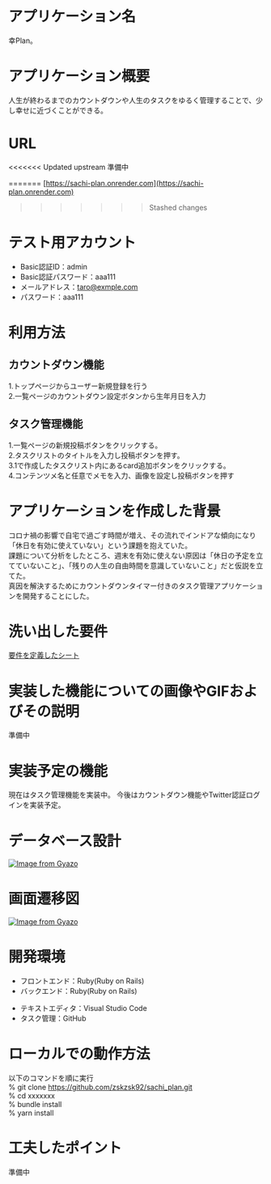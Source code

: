 <!-- # README
## usersテーブル

| Column             | Type   | Options    |
| ------------------ | ------ | ---------- |
| nickname           | string | null: false|
| email              | string | null: false|
| encrypted_password | string | null: false|
### Association
- has_many :task_lists

## task_listsテーブル

| Column     | Type         | Options                       |
| ---------- | ------------ | ----------------------------- |
| title      | string       | null: false                   |
| user       | references   | null: false,foreign_key: true |

### Association
-belongs_to :user
-has_many :cards

## cardsテーブル

| Column    | Type       | Options                       |
| --------- | ---------- | ----------------------------- |
| content   | string     | null: false                   |
| memo      | text       |                               |
| task_list | references | null: false,foreign_key: true |

### Association
- belongs_to :task_list -->

# アプリケーション名
幸Plan。
  
# アプリケーション概要
人生が終わるまでのカウントダウンや人生のタスクをゆるく管理することで、少し幸せに近づくことができる。
  
# URL
<<<<<<< Updated upstream
準備中
<!-- [https://sachi-plan.onrender.com](https://sachi-plan.onrender.com) -->
=======
[https://sachi-plan.onrender.com](https://sachi-plan.onrender.com)
>>>>>>> Stashed changes
  
# テスト用アカウント
- Basic認証ID：admin 
- Basic認証パスワード：aaa111
- メールアドレス：taro@exmple.com
- パスワード：aaa111
  
# 利用方法

## カウントダウン機能
1.トップページからユーザー新規登録を行う  
2.一覧ページのカウントダウン設定ボタンから生年月日を入力
  
## タスク管理機能
1.一覧ページの新規投稿ボタンをクリックする。  
2.タスクリストのタイトルを入力し投稿ボタンを押す。  
3.1で作成したタスクリスト内にあるcard追加ボタンをクリックする。  
4.コンテンツメ名と任意でメモを入力、画像を設定し投稿ボタンを押す
  
# アプリケーションを作成した背景
コロナ禍の影響で自宅で過ごす時間が増え、その流れでインドアな傾向になり「休日を有効に使えていない」という課題を抱えていた。  
課題について分析をしたところ、週末を有効に使えない原因は「休日の予定を立てていないこと」、「残りの人生の自由時間を意識していないこと」だと仮説を立てた。  
真因を解決するためにカウントダウンタイマー付きのタスク管理アプリケーションを開発することにした。
  
# 洗い出した要件
[要件を定義したシート](https://docs.google.com/spreadsheets/d/1jJwdiKjbiA8lDfuf4WgLfFH82MoEYy_0r2OSVrFprAM/edit#gid=982722306)
  
# 実装した機能についての画像やGIFおよびその説明
準備中
  
# 実装予定の機能
現在はタスク管理機能を実装中。
今後はカウントダウン機能やTwitter認証ログインを実装予定。
  
# データベース設計
[![Image from Gyazo](https://i.gyazo.com/7bcd11740af008d7b21365512b0f9d21.png)](https://gyazo.com/7bcd11740af008d7b21365512b0f9d21)
  

# 画面遷移図
[![Image from Gyazo](https://i.gyazo.com/658d4b045119c75af707502b20e69c88.png)](https://gyazo.com/658d4b045119c75af707502b20e69c88)
  

# 開発環境
- フロントエンド：Ruby(Ruby on Rails)
- バックエンド：Ruby(Ruby on Rails)
<!-- - インフラ：
- テスト： -->
- テキストエディタ：Visual Studio Code
- タスク管理：GitHub

# ローカルでの動作方法

以下のコマンドを順に実行  
% git clone https://github.com/zskzsk92/sachi_plan.git  
% cd xxxxxxx  
% bundle install  
% yarn install

# 工夫したポイント
準備中